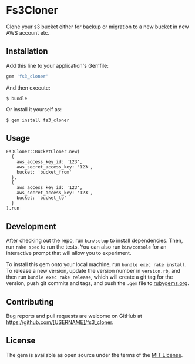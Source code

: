 # Fs3Cloner

Clone your s3 bucket either for backup or migration to a new bucket in new AWS account etc.

## Installation

Add this line to your application's Gemfile:

```ruby
gem 'fs3_cloner'
```

And then execute:

    $ bundle

Or install it yourself as:

    $ gem install fs3_cloner

## Usage

```
Fs3Cloner::BucketCloner.new(
  {
    aws_access_key_id: '123',
    aws_secret_access_key: '123',
    bucket: 'bucket_from'
  },
  {
    aws_access_key_id: '123',
    aws_secret_access_key: '123',
    bucket: 'bucket_to'
  }
).run
```

## Development

After checking out the repo, run `bin/setup` to install dependencies. Then, run `rake spec` to run the tests. You can also run `bin/console` for an interactive prompt that will allow you to experiment.

To install this gem onto your local machine, run `bundle exec rake install`. To release a new version, update the version number in `version.rb`, and then run `bundle exec rake release`, which will create a git tag for the version, push git commits and tags, and push the `.gem` file to [rubygems.org](https://rubygems.org).

## Contributing

Bug reports and pull requests are welcome on GitHub at https://github.com/[USERNAME]/fs3_cloner.

## License

The gem is available as open source under the terms of the [MIT License](https://opensource.org/licenses/MIT).
